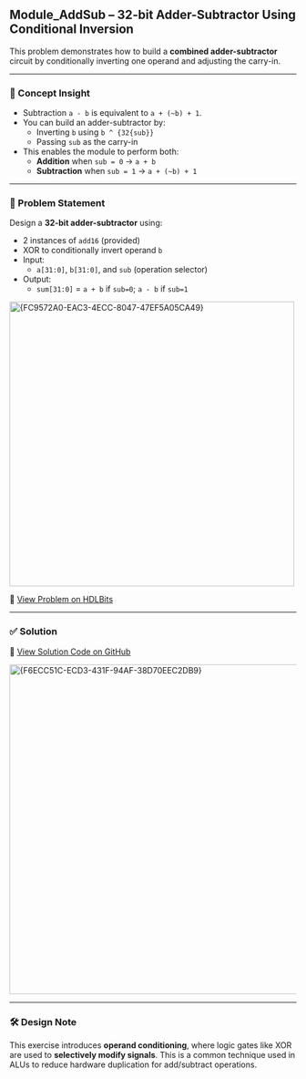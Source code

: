 ## Module_AddSub – 32-bit Adder-Subtractor Using Conditional Inversion

This problem demonstrates how to build a **combined adder-subtractor** circuit by conditionally inverting one operand and adjusting the carry-in.

---

### 🧠 Concept Insight  
- Subtraction `a - b` is equivalent to `a + (~b) + 1`.
- You can build an adder-subtractor by:
  - Inverting `b` using `b ^ {32{sub}}`
  - Passing `sub` as the carry-in
- This enables the module to perform both:
  - **Addition** when `sub = 0` → `a + b`
  - **Subtraction** when `sub = 1` → `a + (~b) + 1`

---

### 📘 Problem Statement  
Design a **32-bit adder-subtractor** using:

- 2 instances of `add16` (provided)
- XOR to conditionally invert operand `b`
- Input:
  - `a[31:0]`, `b[31:0]`, and `sub` (operation selector)
- Output:
  - `sum[31:0]` = `a + b` if `sub=0`; `a - b` if `sub=1`

<img width="500" alt="{FC9572A0-EAC3-4ECC-8047-47EF5A05CA49}" src="https://github.com/user-attachments/assets/3de416af-9181-4994-8415-ce5914e4aa51" />

🔗 [View Problem on HDLBits](https://hdlbits.01xz.net/wiki/Module_addsub)

---

### ✅ Solution  
📄 [View Solution Code on GitHub](https://github.com/EswarAdithya011/HDLBits/blob/main/Problem%20Sets/2.%20Verilog%20Language/2.3%20Modules%3A%20Hierarchy/2.3.9%20Adder-subtractor/module_addsub.v)

<img width="579" alt="{F6ECC51C-ECD3-431F-94AF-38D70EEC2DB9}" src="https://github.com/user-attachments/assets/3ae7b046-dda4-4453-99b8-7a24d268e36d" />

---

### 🛠 Design Note  
This exercise introduces **operand conditioning**, where logic gates like XOR are used to **selectively modify signals**. This is a common technique used in ALUs to reduce hardware duplication for add/subtract operations.
